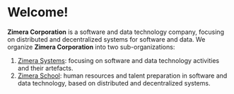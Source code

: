# Welcome!

**Zimera Corporation** is a software and data technology company, focusing on distributed and decentralized systems for software and data. We organize **Zimera Corporation** into two sub-organizations:

1.  [Zimera Systems](https://github.com/zimera-systems): focusing on software and data technology activities and their artefacts.
2.  [Zimera School](https://github.com/zimera-school): human resources and talent preparation in software and data technology, based on distributed and decentralized systems.
